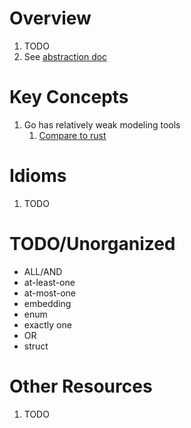 # Overview
1. TODO
1. See [abstraction doc](./abstraction.md)


# Key Concepts
1. Go has relatively weak modeling tools
    1. [Compare to rust](../rust/modeling.md)


# Idioms
1. TODO


# TODO/Unorganized
- ALL/AND
- at-least-one
- at-most-one
- embedding
- enum
- exactly one
- OR
- struct


# Other Resources
1. TODO
